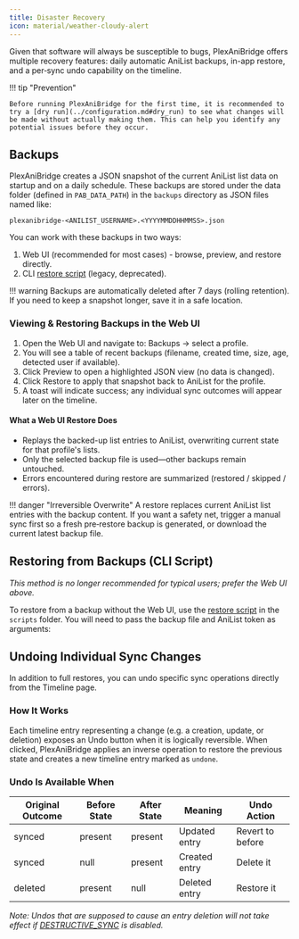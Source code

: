 ```yaml
---
title: Disaster Recovery
icon: material/weather-cloudy-alert
---
```


Given that software will always be susceptible to bugs, PlexAniBridge offers multiple recovery features: daily automatic AniList backups, in-app restore, and a per‑sync undo capability on the timeline.

!!! tip "Prevention"

    Before running PlexAniBridge for the first time, it is recommended to try a [dry run](../configuration.md#dry_run) to see what changes will be made without actually making them. This can help you identify any potential issues before they occur.

## Backups

PlexAniBridge creates a JSON snapshot of the current AniList list data on startup and on a daily schedule. These backups are stored under the data folder (defined in `PAB_DATA_PATH`) in the `backups` directory as JSON files named like:

```
plexanibridge-<ANILIST_USERNAME>.<YYYYMMDDHHMMSS>.json
```

You can work with these backups in two ways:

1. Web UI (recommended for most cases) - browse, preview, and restore directly.
2. CLI [restore script](https://github.com/eliasbenb/PlexAniBridge/blob/HEAD/scripts/anilist_restore.py) (legacy, deprecated).

!!! warning
    Backups are automatically deleted after 7 days (rolling retention). If you need to keep a snapshot longer, save it in a safe location.

### Viewing & Restoring Backups in the Web UI

1. Open the Web UI and navigate to: Backups → select a profile.
2. You will see a table of recent backups (filename, created time, size, age, detected user if available).
3. Click Preview to open a highlighted JSON view (no data is changed).
4. Click Restore to apply that snapshot back to AniList for the profile.
5. A toast will indicate success; any individual sync outcomes will appear later on the timeline.

#### What a Web UI Restore Does

- Replays the backed-up list entries to AniList, overwriting current state for that profile's lists.
- Only the selected backup file is used—other backups remain untouched.
- Errors encountered during restore are summarized (restored / skipped / errors).

!!! danger "Irreversible Overwrite"
    A restore replaces current AniList list entries with the backup content. If you want a safety net, trigger a manual sync first so a fresh pre‑restore backup is generated, or download the current latest backup file.

## Restoring from Backups (CLI Script)

_This method is no longer recommended for typical users; prefer the Web UI above._

To restore from a backup without the Web UI, use the [restore script](https://github.com/eliasbenb/PlexAniBridge/blob/HEAD/scripts/anilist_restore.py) in the `scripts` folder. You will need to pass the backup file and AniList token as arguments:

## Undoing Individual Sync Changes

In addition to full restores, you can undo specific sync operations directly from the Timeline page.

### How It Works

Each timeline entry representing a change (e.g. a creation, update, or deletion) exposes an Undo button when it is logically reversible. When clicked, PlexAniBridge applies an inverse operation to restore the previous state and creates a new timeline entry marked as `undone`.

### Undo Is Available When

| Original Outcome | Before State | After State | Meaning       | Undo Action      |
| ---------------- | ------------ | ----------- | ------------- | ---------------- |
| synced           | present      | present     | Updated entry | Revert to before |
| synced           | null         | present     | Created entry | Delete it        |
| deleted          | present      | null        | Deleted entry | Restore it       |

_Note: Undos that are supposed to cause an entry deletion will not take effect if [DESTRUCTIVE_SYNC](../configuration.md#destructive_sync) is disabled._
